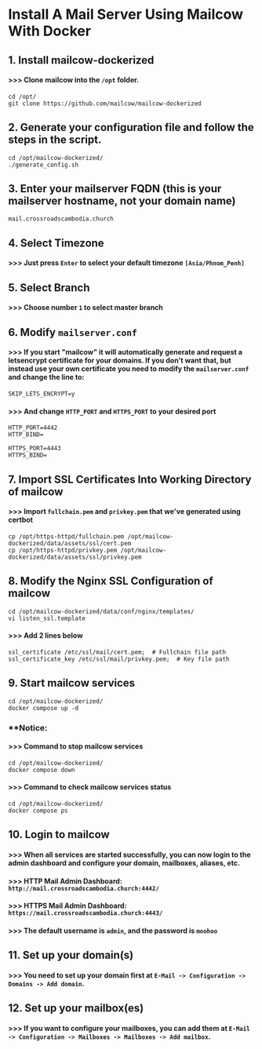 # Install A Mail Server Using Mailcow With Docker
## 1. Install mailcow-dockerized
#### >>> Clone mailcow into the `/opt` folder.

```
cd /opt/
git clone https://github.com/mailcow/mailcow-dockerized
```

## 2. Generate your configuration file and follow the steps in the script.

```
cd /opt/mailcow-dockerized/
./generate_config.sh
```

## 3. Enter your mailserver FQDN (this is your mailserver hostname, not your domain name)

```
mail.crossroadscambodia.church
```

## 4. Select Timezone 

#### >>> Just press `Enter` to select your default timezone `[Asia/Phnom_Penh]`

## 5. Select Branch

#### >>> Choose number `1` to select master branch 

## 6. Modify `mailserver.conf`

#### >>> If you start "mailcow" it will automatically generate and request a letsencrypt certificate for your domains. If you don't want that, but instead use your own certificate you need to modify the `mailserver.conf` and change the line to:

```
SKIP_LETS_ENCRYPT=y
```

#### >>> And change `HTTP_PORT` and `HTTPS_PORT` to your desired port

```
HTTP_PORT=4442
HTTP_BIND=

HTTPS_PORT=4443
HTTPS_BIND=
```

## 7. Import SSL Certificates Into Working Directory of mailcow
#### >>> Import `fullchain.pem` and `privkey.pem` that we've generated using certbot

```
cp /opt/https-httpd/fullchain.pem /opt/mailcow-dockerized/data/assets/ssl/cert.pem
cp /opt/https-httpd/privkey.pem /opt/mailcow-dockerized/data/assets/ssl/privkey.pem
```

## 8. Modify the Nginx SSL Configuration of mailcow

```
cd /opt/mailcow-dockerized/data/conf/nginx/templates/
vi listen_ssl.template
```

#### >>> Add 2 lines below

```
ssl_certificate /etc/ssl/mail/cert.pem;  # Fullchain file path
ssl_certificate_key /etc/ssl/mail/privkey.pem;  # Key file path
```


## 9. Start mailcow services

```
cd /opt/mailcow-dockerized/
docker compose up -d
```

### **Notice:
#### >>> Command to stop mailcow services

```
cd /opt/mailcow-dockerized/
docker compose down
```

#### >>> Command to check mailcow services status

```
cd /opt/mailcow-dockerized/
docker compose ps
```

## 10. Login to mailcow

#### >>> When all services are started successfully, you can now login to the admin dashboard and configure your domain, mailboxes, aliases, etc.

#### >>> HTTP Mail Admin Dashboard: `http://mail.crossroadscambodia.church:4442/`

#### >>> HTTPS Mail Admin Dashboard: `https://mail.crossroadscambodia.church:4443/`

#### >>> The default username is `admin`, and the password is `moohoo`

## 11. Set up your domain(s)

#### >>> You need to set up your domain first at `E-Mail -> Configuration -> Domains -> Add domain`.

## 12. Set up your mailbox(es)

#### >>> If you want to configure your mailboxes, you can add them at `E-Mail -> Configuration -> Mailboxes -> Mailboxes -> Add mailbox`.
